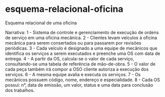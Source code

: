 # esquema-relacional-oficina
Esquema relacional de uma oficina

Narrativa:
1 - Sistema de controle e gerenciamento de execução de ordens de serviço em uma oficina mecânica.
2 - Clientes levam veículos à oficina mecânica para serem consertados ou para passarem por revisões  periódicas.
3 - Cada veículo é designado a uma equipe de mecânicos que identifica os serviços a serem executados e preenche uma OS com data de entrega.
4 - A partir da OS, calcula-se o valor de cada serviço, consultando-se uma tabela de referência de mão-de-obra.
5 - O valor de cada peça também irá compor a OSO cliente autoriza a execução dos serviços.
6 - A mesma equipe avalia e executa os serviços.
7 - Os mecânicos possuem código, nome, endereço e especialidade.
8 - Cada OS possui: n°, data de emissão, um valor, status e uma data para conclusão dos trabalhos.
